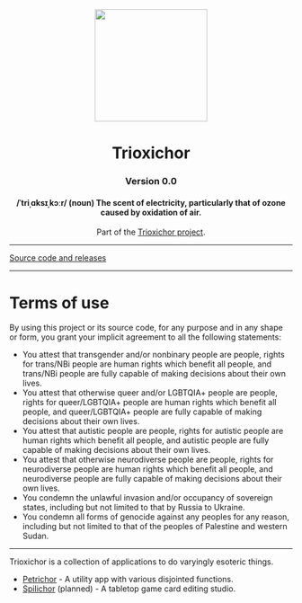 <div align="center"><image width="200" src="./branding/logo.png"></div>
<h1 align="center">Trioxichor</h1>
<h3 align="center">Version 0.0</h3>
<h4 align="center">/ˈtriˌɑksɪˌkɔːr/ (noun) The scent of electricity, particularly that of ozone caused by oxidation of air.</h4>

<div align="center">Part of the <a href="https://github.com/SparkliTwizzl/trioxichor">Trioxichor project</a>.</div>

---

[Source code and releases](https://github.com/SparkliTwizzl/trioxichor)

---

# Terms of use

By using this project or its source code, for any purpose and in any shape or form, you grant your implicit agreement to all the following statements:

- You attest that transgender and/or nonbinary people are people, rights for trans/NBi people are human rights which benefit all people, and trans/NBi people are fully capable of making decisions about their own lives.
- You attest that otherwise queer and/or LGBTQIA+ people are people, rights for queer/LGBTQIA+ people are human rights which benefit all people, and queer/LGBTQIA+ people are fully capable of making decisions about their own lives.
- You attest that autistic people are people, rights for autistic people are human rights which benefit all people, and autistic people are fully capable of making decisions about their own lives.
- You attest that otherwise neurodiverse people are people, rights for neurodiverse people are human rights which benefit all people, and neurodiverse people are fully capable of making decisions about their own lives.
- You condemn the unlawful invasion and/or occupancy of sovereign states, including but not limited to that by Russia to Ukraine.
- You condemn all forms of genocide against any peoples for any reason, including but not limited to that of the peoples of Palestine and western Sudan.

---

Trioxichor is a collection of applications to do varyingly esoteric things.

- [Petrichor](https://github.com/sparklitwizzl/petrichor) - A utility app with various disjointed functions.
- [Spilichor](https://github.com/sparklitwizzl/spilichor) (planned) - A tabletop game card editing studio.
